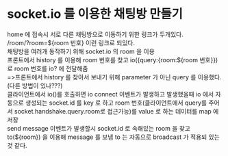 # socket.io 를 이용한 채팅방 만들기

home 에 접속시 서로 다른 채팅방으로 이동하기 위한 링크가 두개있다.  
/room/?room=${room 번호}  이런 링크로 되있다.  
채팅방을 여러개 동작하기 위해 socket.io 의 room 을 이용  
프론트에서 history 를 이용해 room 번호를 찾고 io({query:{room:${room 번호}}) 로 room 번호를 io? 에 전달해줌  
=>프론트에서 history 를 찾아서 보내기 위해 parameter 가 아닌 query 를 이용했다.(다른 방법이 있나???)  
클라이언트에서 io()를 호출하면 io connect 이벤트가 발생하고 발생했을때 io 에서 자동으로 생성되는 socket.id 를 key 로 하고 room 번호(클라이언트에서 query를 주어서 socket.handshake.query.room로 접근가능)를 value 로 하는 데이터를 map 에 저장  
send message 이벤트가 발생할시 socket.id 로 속해있는 room 을 찾고 to(${room}) 을 이용해 message 를 보냄 to 는 자동으로 broadcast 가 적용되 있는것 같다.
